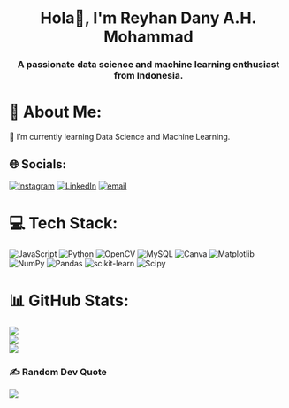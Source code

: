 <h1 align="center">Hola👋, I'm Reyhan Dany A.H. Mohammad</h1>
<h3 align="center">A passionate data science and machine learning enthusiast from Indonesia.</h3>

# 💫 About Me:
🌱 I’m currently learning  Data Science and Machine Learning.<br>


## 🌐 Socials:
[![Instagram](https://img.shields.io/badge/Instagram-%23E4405F.svg?logo=Instagram&logoColor=white)](https://instagram.com/reyhandny_) [![LinkedIn](https://img.shields.io/badge/LinkedIn-%230077B5.svg?logo=linkedin&logoColor=white)](https://linkedin.com/in/reyhandany) [![email](https://img.shields.io/badge/Email-D14836?logo=gmail&logoColor=white)](mailto:ryhndny555@gmail.com) 

# 💻 Tech Stack:
![JavaScript](https://img.shields.io/badge/javascript-%23323330.svg?style=for-the-badge&logo=javascript&logoColor=%23F7DF1E) ![Python](https://img.shields.io/badge/python-3670A0?style=for-the-badge&logo=python&logoColor=ffdd54) ![OpenCV](https://img.shields.io/badge/opencv-%23white.svg?style=for-the-badge&logo=opencv&logoColor=white) ![MySQL](https://img.shields.io/badge/mysql-4479A1.svg?style=for-the-badge&logo=mysql&logoColor=white) ![Canva](https://img.shields.io/badge/Canva-%2300C4CC.svg?style=for-the-badge&logo=Canva&logoColor=white) ![Matplotlib](https://img.shields.io/badge/Matplotlib-%23ffffff.svg?style=for-the-badge&logo=Matplotlib&logoColor=black) ![NumPy](https://img.shields.io/badge/numpy-%23013243.svg?style=for-the-badge&logo=numpy&logoColor=white) ![Pandas](https://img.shields.io/badge/pandas-%23150458.svg?style=for-the-badge&logo=pandas&logoColor=white) ![scikit-learn](https://img.shields.io/badge/scikit--learn-%23F7931E.svg?style=for-the-badge&logo=scikit-learn&logoColor=white) ![Scipy](https://img.shields.io/badge/SciPy-%230C55A5.svg?style=for-the-badge&logo=scipy&logoColor=%white)
# 📊 GitHub Stats:
![](https://github-readme-stats.vercel.app/api?username=ree2507&theme=aura&hide_border=false&include_all_commits=false&count_private=false)<br/>
![](https://nirzak-streak-stats.vercel.app/?user=ree2507&theme=aura&hide_border=false)<br/>
![](https://github-readme-stats.vercel.app/api/top-langs/?username=ree2507&theme=aura&hide_border=false&include_all_commits=false&count_private=false&layout=compact)

### ✍️ Random Dev Quote
![](https://quotes-github-readme.vercel.app/api?type=horizontal&theme=radical)

<!-- Proudly created with GPRM ( https://gprm.itsvg.in ) -->
